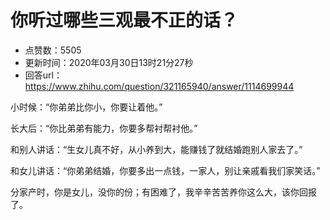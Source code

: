 # 你听过哪些三观最不正的话？
- 点赞数：5505
- 更新时间：2020年03月30日13时21分27秒
- 回答url：https://www.zhihu.com/question/321165940/answer/1114699944
<body>
 <p data-pid="A6bontUf">小时候：“你弟弟比你小，你要让着他。”</p>
 <p data-pid="jSLDhD-W">长大后：“你比弟弟有能力，你要多帮衬帮衬他。”</p>
 <p data-pid="7H2PkbEP">和别人讲话：“生女儿真不好，从小养到大，能赚钱了就结婚跑别人家去了。”</p>
 <p data-pid="ZZ4ed7ge">和女儿讲话：“你弟弟结婚，你要多出一点钱，一家人，别让亲戚看我们家笑话。”</p>
 <p data-pid="bei2i_iZ">分家产时，你是女儿，没你的份；有困难了，我辛辛苦苦养你这么大，该你回报了。</p>
</body>